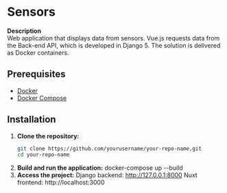 # Sensors

**Description**  
Web application that displays data from sensors. Vue.js requests data from the Back-end API, which is developed in Django 5. The solution is delivered as Docker containers.

## Prerequisites

- [Docker](https://docs.docker.com/get-docker/)
- [Docker Compose](https://docs.docker.com/compose/install/)

## Installation

1. **Clone the repository:**
   ```bash
   git clone https://github.com/yourusername/your-repo-name.git
   cd your-repo-name
2. **Build and run the application:**
  docker-compose up --build
3. **Access the project:**
  Django backend: http://127.0.0.1:8000
  Nuxt frontend: http://localhost:3000


